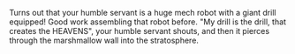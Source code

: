 Turns out that your humble servant is a huge mech 
robot with a giant drill equipped! Good work 
assembling that robot before. 
"My drill is the drill, that creates the HEAVENS", 
your humble servant shouts, and then it 
pierces through the marshmallow wall into the stratosphere.